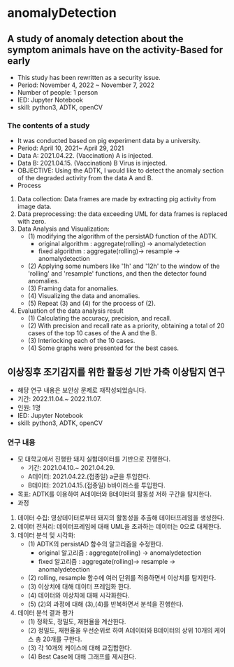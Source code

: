 # anomalyDetection
## A study of anomaly detection about the symptom animals have on the activity-Based for early
- This study has been rewritten as a security issue.
- Period: November 4, 2022 ~ November 7, 2022
- Number of people: 1 person
- IED: Jupyter Notebook
- skill: python3, ADTK, openCV
  
### The contents of a study
- It was conducted based on pig experiment data by a university.
- Period: April 10, 2021~ April 29, 2021
- Data A: 2021.04.22. (Vaccination) A is injected.
- Data B: 2021.04.15. (Vaccination) B Virus is injected.
- OBJECTIVE: Using the ADTK, I would like to detect the anomaly section of the degraded activity from the data A and B.
- Process
1. Data collection: Data frames are made by extracting pig activity from image data.
2. Data preprocessing: the data exceeding UML for data frames is replaced with zero.
3. Data Analysis and Visualization:
	- (1) modifying the algorithm of the persistAD function of the ADTK.
		- original algorithm : aggregate(rolling) -> anomalydetection
		- fixed algorithm : aggregate(rolling)-> resample -> anomalydetection
	- (2) Applying some numbers like '1h' and '12h' to the window of the 'rolling' and 'resample' functions, and then the detector found anomalies.
	- (3) Framing data for anomalies.
	- (4) Visualizing the data and anomalies.
	- (5) Repeat (3) and (4) for the process of (2).
4. Evaluation of the data analysis result
	- (1) Calculating the accuracy, precision, and recall.
	- (2) With precision and recall rate as a priority, obtaining a total of 20 cases of the top 10 cases of the A and the B.
	- (3) Interlocking each of the 10 cases.
	- (4) Some graphs were presented for the best cases.
  
  
## 이상징후 조기감지를 위한 활동성 기반 가축 이상탐지 연구
- 해당 연구 내용은 보안상 문제로 재작성되었습니다.
- 기간: 2022.11.04.~ 2022.11.07.
- 인원: 1명
- IED: Jupyter Notebook
- skill: python3, ADTK, openCV
  
### 연구 내용
- 모 대학교에서 진행한 돼지 실험데이터를 기반으로 진행한다.
	- 기간: 2021.04.10.~ 2021.04.29.
	- A데이터: 2021.04.22.(접종일) a균을 투입한다.
	- B데이터: 2021.04.15.(접종일) b바이러스를 투입한다.
- 목표: ADTK를 이용하여 A데이터와 B데이터의 활동성 저하 구간을 탐지한다.
- 과정
1. 데이터 수집: 영상데이터로부터 돼지의 활동성을 추출해 데이터프레임을 생성한다.	
2. 데이터 전처리: 데이터프레임에 대해 UML을 초과하는 데이터는 0으로 대체한다.
3. 데이터 분석 및 시각화: 
	- (1) ADTK의 persistAD 함수의 알고리즘을 수정한다.
		- original 알고리즘 : aggregate(rolling) -> anomalydetection
		- fixed 알고리즘 : aggregate(rolling)-> resample -> anomalydetection
	- (2) rolling, resample 함수에 여러 단위를 적용하면서 이상치를 탐지한다.
	- (3) 이상치에 대해 데이터 프레임화 한다.
	- (4) 데이터와 이상치에 대해 시각화한다.
	- (5) (2)의 과정에 대해 (3),(4)를 반복하면서 분석을 진행한다.
4. 데이터 분석 결과 평가
	- (1) 정확도, 정밀도, 재현율을 계산한다.
	- (2) 정밀도, 재현율을 우선순위로 하여 A데이터와 B데이터의 상위 10개의 케이스 총 20개를 구한다.
	- (3) 각 10개의 케이스에 대해 교집합한다.
	- (4) Best Case에 대해 그래프를 제시한다.

